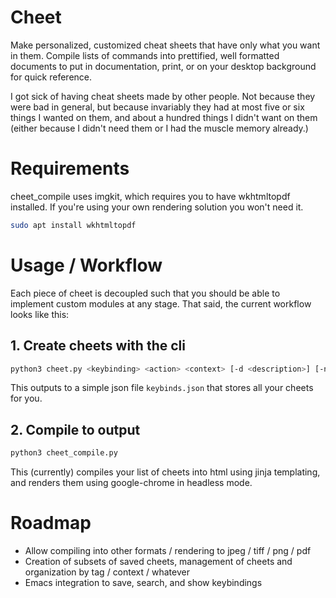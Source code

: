 # Cheet

Make personalized, customized cheat sheets that have only what you want in them.  Compile lists of commands into prettified, well formatted documents to put in documentation, print, or on your desktop background for quick reference.

I got sick of having cheat sheets made by other people.  Not because they were bad in general, but because invariably they had at most five or six things I wanted on them, and about a hundred things I didn't want on them (either because I didn't need them or I had the muscle memory already.)

# Requirements

cheet_compile uses imgkit, which requires you to have wkhtmltopdf installed.  If you're using your own rendering solution you won't need it.

```sh
sudo apt install wkhtmltopdf
```

# Usage / Workflow

Each piece of cheet is decoupled such that you should be able to implement custom modules at any stage.  That said, the current workflow looks like this:

## 1. Create cheets with the cli

```bash
python3 cheet.py <keybinding> <action> <context> [-d <description>] [-n <note>] [<tags> ...]
```

This outputs to a simple json file ```keybinds.json``` that stores all your cheets for you.

## 2. Compile to output

```bash
python3 cheet_compile.py
```

This (currently) compiles your list of cheets into html using jinja templating, and renders them using google-chrome in headless mode.

# Roadmap

- Allow compiling into other formats / rendering to jpeg / tiff / png / pdf
- Creation of subsets of saved cheets, management of cheets and organization by tag / context / whatever
- Emacs integration to save, search, and show keybindings
